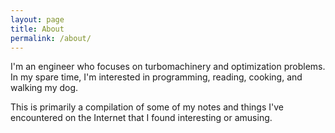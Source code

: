 ```yaml
---
layout: page
title: About
permalink: /about/
---
```


I'm an engineer who focuses on turbomachinery and optimization problems. In my spare time, I'm interested in programming, reading, cooking, and walking my dog.

This is primarily a compilation of some of my notes and things I've encountered on the Internet that I found interesting or amusing.
